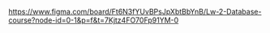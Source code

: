 https://www.figma.com/board/Ft6N3fYUvBPsJpXbtBbYnB/Lw-2-Database-course?node-id=0-1&p=f&t=7Kjtz4FO70Fp91YM-0
